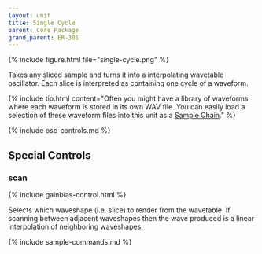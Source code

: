```yaml
---
layout: unit
title: Single Cycle
parent: Core Package
grand_parent: ER-301
---
```


{% include figure.html
file="single-cycle.png"
%}

Takes any sliced sample and turns it into a interpolating wavetable oscillator.  Each slice is interpreted as containing one cycle of a waveform.

{% include tip.html
content="Often you might have a library of waveforms where each waveform is stored in its own WAV file.  You can easily load a selection of these waveform files into this unit as a [Sample Chain](/er-301/samples/sample-chains)."
%}

{% include osc-controls.md %}

## Special Controls

### scan
{% include gainbias-control.html %}

Selects which waveshape (i.e. slice) to render from the wavetable.  If scanning between adjacent waveshapes then the wave produced is a linear interpolation of neighboring waveshapes.

{% include sample-commands.md %}